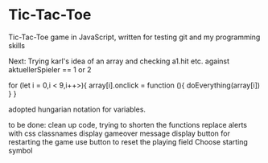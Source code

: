 # Tic-Tac-Toe
Tic-Tac-Toe game in JavaScript, written for testing git and my programming skills

Next: Trying karl's idea of an array and checking a1.hit etc. against aktuellerSpieler == 1 or 2

for (let i = 0,i < 9,i++>){
    array[i].onclick = function (){
        doEverything(array[i])
    }
}

adopted hungarian notation for variables.

to be done:
clean up code, trying to shorten the functions
replace alerts with css classnames
display gameover message
display button for restarting the game
use button to reset the playing field
Choose starting symbol